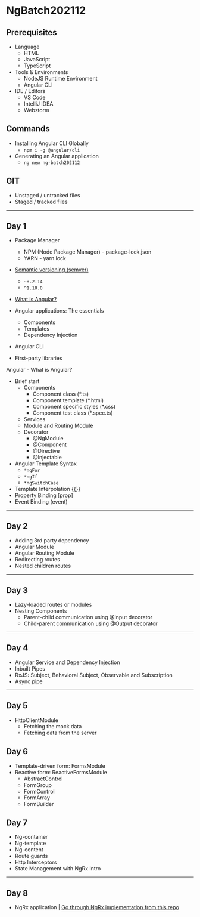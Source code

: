 # NgBatch202112

## Prerequisites

* Language
  * HTML
  * JavaScript
  * TypeScript
* Tools & Environments
  * NodeJS Runtime Environment
  * Angular CLI
* IDE / Editors
  * VS Code
  * IntelliJ IDEA
  * Webstorm

## Commands

* Installing Angular CLI Globally
  * `npm i -g @angular/cli`
* Generating an Angular application
  * `ng new ng-batch202112`

## GIT

* Unstaged / untracked files
* Staged / tracked files

---

## Day 1

* Package Manager
  * NPM (Node Package Manager) - package-lock.json
  * YARN - yarn.lock
* [Semantic versioning (semver)](https://semver.org/)
  * `~8.2.14`
  * `^1.10.0`

* [What is Angular?](https://angular.io/guide/what-is-angular)
* Angular applications: The essentials
  * Components
  * Templates
  * Dependency Injection
* Angular CLI
* First-party libraries

Angular - What is Angular?

* Brief start
  * Components
    * Component class (*.ts)
    * Component template (*.html)
    * Component specific styles (*.css)
    * Component test class (*.spec.ts)
  * Services
  * Module and Routing Module
  * Decorator
    * @NgModule
    * @Component
    * @Directive
    * @Injectable
* Angular Template Syntax
  * `*ngFor`
  * `*ngIf`
  * `*ngSwitchCase`
* Template Interpolation {{}}
* Property Binding [prop]
* Event Binding (event)
  
---

## Day 2

* Adding 3rd party dependency
* Angular Module
* Angular Routing Module
* Redirecting routes
* Nested children routes

---

## Day 3

* Lazy-loaded routes or modules
* Nesting Components
  * Parent-child communication using @Input decorator
  * Child-parent communication using @Output decorator

---

## Day 4

* Angular Service and Dependency Injection
* Inbuilt Pipes
* RxJS: Subject, Behavioral Subject, Observable and Subscription
* Async pipe

---

## Day 5

* HttpClientModule
  * Fetching the mock data
  * Fetching data from the server

## Day 6

* Template-driven form: FormsModule
* Reactive form: ReactiveFormsModule
  * AbstractControl
  * FormGroup
  * FormControl
  * FormArray
  * FormBuilder

## Day 7

* Ng-container
* Ng-template
* Ng-content
* Route guards
* Http Interceptors
* State Management with NgRx Intro

---

## Day 8

* NgRx application | [Go through NgRx implementation from this repo](https://github.com/elwyncrestha/ng-batch202108)

